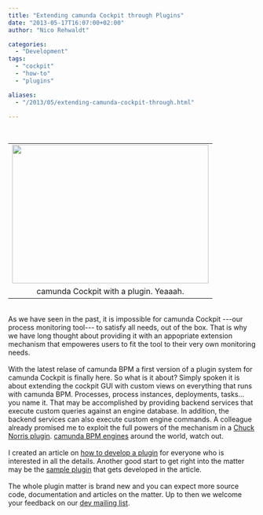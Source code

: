 ```yaml
---
title: "Extending camunda Cockpit through Plugins"
date: "2013-05-17T16:07:00+02:00"
author: "Nico Rehwaldt"

categories:
  - "Development"
tags: 
  - "cockpit"
  - "how-to"
  - "plugins"

aliases:
  - "/2013/05/extending-camunda-cockpit-through.html"

---
```


<br />
<table align="center" cellpadding="0" cellspacing="0" class="tr-caption-container" style="margin-left: auto; margin-right: auto; text-align: center;"><tbody>
<tr><td style="text-align: center;"><a href="http://3.bp.blogspot.com/-3aUtRwmI7r0/UZYiaqXKtnI/AAAAAAAAAIE/uQJtXCXHAeg/s1600/cockpit-plugin-yea.png" imageanchor="1" style="margin-left: auto; margin-right: auto;"><img border="0" height="282" src="http://3.bp.blogspot.com/-3aUtRwmI7r0/UZYiaqXKtnI/AAAAAAAAAIE/uQJtXCXHAeg/s400/cockpit-plugin-yea.png" width="400" /></a></td></tr>
<tr><td class="tr-caption" style="text-align: center;">camunda Cockpit with a plugin. Yeaaah.</td></tr>
</tbody></table>
<br />
As we have seen in the past, it is impossible for camunda Cockpit ---our process monitoring tool--- to satisfy all needs, out of the box. That is why we have long thought about providing it with an appopriate extension mechanism that empoweres users to fit the tool to their very own monitoring needs.<br />
<br />
With the latest relase of camunda BPM a first version of a plugin system for camunda Cockpit is finally here. So what is it about? Simply spoken it is about extending the cockpit GUI with custom views on everything that runs with camunda BPM. Processes, process instances, deployments, tasks... you name it. That may be accomplished by providing backend services that execute custom queries against an engine database. In addition, the backend services can also execute custom engine commands. A colleague already promised me to exploit the full powers of the mechanism in a&nbsp;<a href="https://wiki.jenkins-ci.org/display/JENKINS/ChuckNorris+Plugin" target="_blank">Chuck Norris plugin</a>. <a href="http://camunda.org/" target="_blank">camunda BPM engines</a> around the world, watch out.<br />
<br />
I created an article on&nbsp;<a href="http://docs.camunda.org/latest/real-life/how-to/#cockpit-how-to-develop-a-cockpit-plugin" target="_blank">how to develop a plugin</a>&nbsp;for everyone who is interested in all the details.&nbsp;Another good start to get right into the matter may be the <a href="https://github.com/Nikku/cockpit-sample-plugin" target="_blank">sample plugin</a>&nbsp;that gets developed in the article.<br />
<br />
The whole plugin matter is brand new and you can expect more source code, documentation and articles on the matter. Up to then we welcome your feedback on our <a href="https://groups.google.com/forum/#!forum/camunda-bpm-dev" target="_blank">dev mailing list</a>.